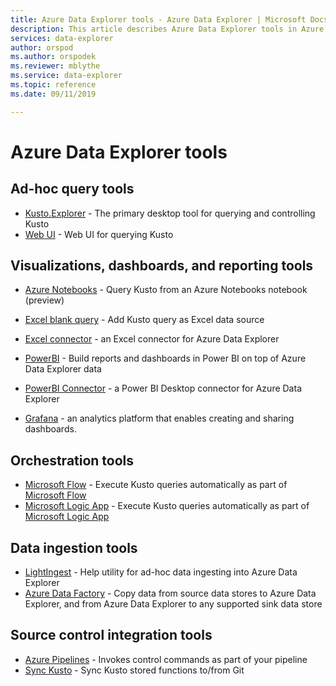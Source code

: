 ```yaml
---
title: Azure Data Explorer tools - Azure Data Explorer | Microsoft Docs
description: This article describes Azure Data Explorer tools in Azure Data Explorer.
services: data-explorer
author: orspod
ms.author: orspodek
ms.reviewer: mblythe
ms.service: data-explorer
ms.topic: reference
ms.date: 09/11/2019

---
```

# Azure Data Explorer tools

## Ad-hoc query tools


* [Kusto.Explorer](./kusto-explorer.md) - The primary desktop tool for querying and controlling Kusto
* [Web UI](https://docs.microsoft.com/en-us/azure/data-explorer/web-query-data) - Web UI for querying Kusto

## Visualizations, dashboards, and reporting tools


* [Azure Notebooks](azurenotebooks.md) - Query Kusto from an Azure Notebooks notebook (preview)
* [Excel blank query](https://docs.microsoft.com/azure/data-explorer/excel-blank-query) - Add Kusto query as Excel data source
* [Excel connector](https://docs.microsoft.com/en-us/azure/data-explorer/excel-connector) - an Excel connector for Azure Data Explorer 

* [PowerBI](./powerbi.md) - Build reports and dashboards in Power BI on top of Azure Data Explorer data
* [PowerBI Connector](./powerbi-connector.md) - a Power BI Desktop connector for Azure Data Explorer

* [Grafana](https://docs.microsoft.com/en-us/azure/data-explorer/grafana) - an analytics platform that enables creating and sharing dashboards.

## Orchestration tools


* [Microsoft Flow](./flow.md) - Execute Kusto queries automatically as part of [Microsoft Flow](https://flow.microsoft.com/)
* [Microsoft Logic App](./logicapps.md) - Execute Kusto queries automatically as part of [Microsoft Logic App](https://docs.microsoft.com/en-us/azure/logic-apps/logic-apps-what-are-logic-apps)


## Data ingestion tools


* [LightIngest](./lightingest.md) - Help utility for ad-hoc data ingesting into Azure Data Explorer
* [Azure Data Factory](azure-data-factory.md) - Copy data from source data stores to Azure Data Explorer, and from Azure Data Explorer to any supported sink data store



## Source control integration tools

* [Azure Pipelines](./azure-pipelines.md) - Invokes control commands as part of your pipeline
* [Sync Kusto](./synckusto.md) - Sync Kusto stored functions to/from Git
